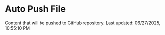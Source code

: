 # Auto Push File

Content that will be pushed to GitHub repository.
Last updated: 06/27/2025, 10:55:10 PM